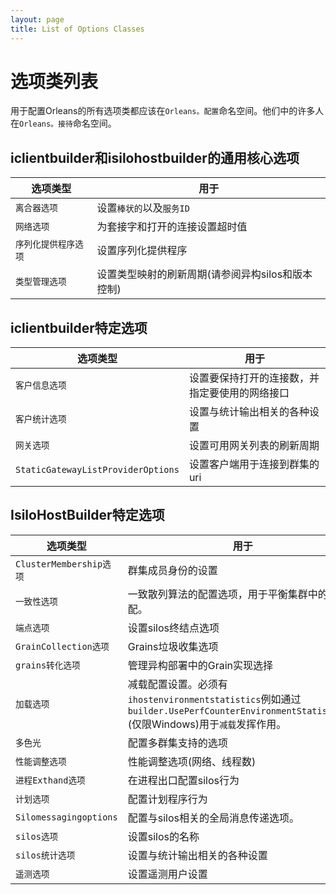 ```yaml
---
layout: page
title: List of Options Classes
---
```


# 选项类列表

用于配置Orleans的所有选项类都应该在`Orleans。配置`命名空间。他们中的许多人在`Orleans。接待`命名空间。

## iclientbuilder和isilohostbuilder的通用核心选项

| 选项类型 | 用于 |
| ---- | --- |
| `离合器选项` | 设置`棒状的`以及`服务ID` |
| `网络选项` | 为套接字和打开的连接设置超时值 |
| `序列化提供程序选项` | 设置序列化提供程序 |
| `类型管理选项` | 设置类型映射的刷新周期(请参阅异构silos和版本控制) |

## iclientbuilder特定选项

| 选项类型 | 用于 |
| ---- | --- |
| `客户信息选项` | 设置要保持打开的连接数，并指定要使用的网络接口 |
| `客户统计选项` | 设置与统计输出相关的各种设置 |
| `网关选项` | 设置可用网关列表的刷新周期 |
| `StaticGatewayListProviderOptions` | 设置客户端用于连接到群集的uri |

## IsiloHostBuilder特定选项

| 选项类型 | 用于 |
| ---- | --- |
| `ClusterMembership选项` | 群集成员身份的设置 |
| `一致性选项` | 一致散列算法的配置选项，用于平衡集群中的资源分配。 |
| `端点选项` | 设置silos终结点选项 |
| `GrainCollection选项` | Grains垃圾收集选项 |
| `grains转化选项` | 管理异构部署中的Grain实现选择 |
| `加载选项` | 减载配置设置。必须有`ihostenvironmentstatistics`例如通过`builder.UsePerfCounterEnvironmentStatistics()`(仅限Windows)用于`减载`发挥作用。 |
| `多色光` | 配置多群集支持的选项 |
| `性能调整选项` | 性能调整选项(网络、线程数) |
| `进程Exthand选项` | 在进程出口配置silos行为 |
| `计划选项` | 配置计划程序行为 |
| `Silomessagingoptions` | 配置与silos相关的全局消息传递选项。 |
| `silos选项` | 设置silos的名称 |
| `silos统计选项` | 设置与统计输出相关的各种设置 |
| `遥测选项` | 设置遥测用户设置 |
